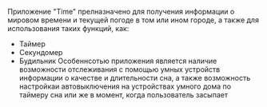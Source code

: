 Приложение "Time" прелназначено для получения информации о мировом времени и текущей погоде в том или ином городе, а также для использования таких функций, как:
- Таймер
- Секундомер
- Будильник
Особеннсотью приложения является наличие возможности отслеживания с помощью умных устройств информации о качестве и длительности сна, а также возможность настройкаи
автовыключения на устройствах умного дома по таймеру сна или же в момент, когда пользователь засыпает
